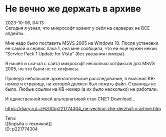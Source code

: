 Не вечно же держать в архиве
=============================

   
 2023-10-06, 04:13   
  Сегодня я узнал, что микрософт хранит у себя на серверах не ВСЕ апдейты.   
   
 Мне надо было поставить MSVS 2005 на Windows 10. После установки её самой и сервис пака 1, она мне сообщила, что ей ещё нужен некий "Service Pack 1 Update for Vista" (без указания номера).   
   
 Я нашёл и скачал с сайта микрософт несколько хотфиксов для MSVS 2005, но это были не те хотфиксы.   
   
 Проведя небольшое археологическое расследование, я выяснил KB-номер и страницу, на которой должен был лежать файл. Страницы не было. Любые ссылки на KB-номер (а их было несколько) не работали.   
   
 И единственной моей альтернативой стал CNET Download...   
    
 <https://diary.ru/~zHz00/p221774304_ne-vechno-zhe-derzhat-v-arhive.htm>   
   
 Теги:   
 [[Борьба с техникой]]   
 ID: p221774304